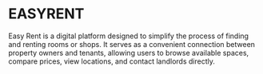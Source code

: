 # EASYRENT
Easy Rent is a digital platform designed to simplify the process of finding and renting rooms or shops. It serves as a convenient connection between property owners and tenants, allowing users to browse available spaces, compare prices, view locations, and contact landlords directly.
